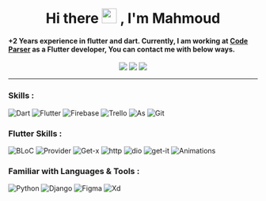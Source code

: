 <h1 align="center">
    Hi there <img src="https://raw.githubusercontent.com/MartinHeinz/MartinHeinz/master/wave.gif" width="30px"> , I'm Mahmoud
</h1>

####   +2 Years experience in flutter and dart. Currently, I am working at [Code Parser](https://codeparser.org/) as a Flutter developer, You can contact me with below ways.
 
<p align="center">
<a href="https://www.linkedin.com/in/mahmoud-eslami/"><img src="https://img.shields.io/badge/-Linkedin-0077B5?style=flat&logo=Linkedin&logoColor=white"/></a>
<a href="https://wa.me/+989115197795"><img src="https://img.shields.io/badge/-WhatsApp-04a777?style=flat&logo=Whatsapp&logoColor=white"/></a>
<a href="https://t.me/es_mahmoud"><img src="https://img.shields.io/badge/-Telegram-4086b4?style=flat&logo=telegram&logoColor=white"/></a>
</p>


---
### Skills :
![Dart](https://img.shields.io/static/v1?logo=dart&label=&message=Dart&color=023e8a&logoWidth=20&logoColor=EEE&style=flat-square)
![Flutter](https://img.shields.io/static/v1?logo=flutter&label=&message=Flutter&color=0096c7&logoWidth=20&logoColor=EEE&style=flat-square)
![Firebase](https://img.shields.io/static/v1?logo=firebase&label=&message=Firebase&color=ffbe0b&logoWidth=20&logoColor=000000&style=flat-square)
![Trello](https://img.shields.io/static/v1?logo=Trello&label=&message=Trello&color=3f37c9&logoWidth=20&logoColor=EEE&style=flat-square)
![As](https://img.shields.io/static/v1?logo=android&label=&message=AndroidStudio&color=40916c&logoWidth=20&logoColor=EEE&style=flat-square)
![Git](https://img.shields.io/static/v1?logo=Git&label=&message=Git&color=800020&logoWidth=20&logoColor=EEE&style=flat-square)


### Flutter Skills :
![BLoC](https://img.shields.io/static/v1?label=&message=BLoC&color=59a36a&logoWidth=20&logoColor=EEE&style=flat-square)
![Provider](https://img.shields.io/static/v1?label=&message=Provider&color=1a5e63&logoWidth=20&logoColor=EEE&style=flat-square)
![Get-x](https://img.shields.io/static/v1?label=&message=Get-X&color=59a36a&logoWidth=20&logoColor=EEE&style=flat-square)
![http](https://img.shields.io/static/v1?label=&message=Http&color=1a5e63&logoWidth=20&logoColor=EEE&style=flat-square)
![dio](https://img.shields.io/static/v1?label=&message=Dio&color=59a36a&logoWidth=20&logoColor=EEE&style=flat-square)
![get-it](https://img.shields.io/static/v1?label=&message=Get-it&color=1a5e63&logoWidth=20&logoColor=EEE&style=flat-square)
![Animations](https://img.shields.io/static/v1?label=&message=Animations&color=59a36a&logoWidth=20&logoColor=EEE&style=flat-square)


### Familiar with Languages & Tools :
![Python](https://img.shields.io/static/v1?logo=python&label=&message=Python&color=eb5e28&logoWidth=20&logoColor=EEE&style=flat-square)
![Django](https://img.shields.io/static/v1?logo=django&label=&message=Django&color=004b23&logoWidth=20&logoColor=EEE&style=flat-square)
![Figma](https://img.shields.io/static/v1?logo=figma&label=&message=Figma&color=ff6b6b&logoWidth=20&logoColor=EEE&style=flat-square)
![Xd](https://img.shields.io/static/v1?logo=adobexd&label=&message=AdobeXD&color=973aa8&logoWidth=20&logoColor=EEE&style=flat-square)

<!-- ![Fm](https://img.shields.io/static/v1?label=&message=FamiliarWith&color=ffd60a&logoWidth=20&logoColor=EEE&style=flat-square) -->
<!-- ![Skills](https://img.shields.io/static/v1?label=&message=Skills&color=ffd60a&logoWidth=20&logoColor=EEE&style=flat-square) -->
<!-- ![Design](https://img.shields.io/static/v1?label=&message=DesignPlatform&color=ffd60a&logoWidth=20&logoColor=EEE&style=flat-square) -->
<!-- ![Backend](https://img.shields.io/static/v1?label=&message=Backend&color=ffd60a&logoWidth=20&logoColor=EEE&style=flat-square) -->
<!-- ![Baas](https://img.shields.io/static/v1?label=&message=Baas&color=ffd60a&logoWidth=20&logoColor=EEE&style=flat-square) -->
<!-- ![Languages](https://img.shields.io/static/v1?label=&message=Languages&color=ffd60a&logoWidth=20&logoColor=EEE&style=flat-square) -->
<!-- ![Tools](https://img.shields.io/static/v1?label=&message=Tools&color=ffd60a&logoWidth=20&logoColor=EEE&style=flat-square) -->
<!-- ![Frameworks](https://img.shields.io/static/v1?label=&message=Frameworks&color=ffd60a&logoWidth=20&logoColor=EEE&style=flat-square) -->
<!-- ![VSC](https://img.shields.io/static/v1?label=&message=VSC&color=ffd60a&logoWidth=20&logoColor=EEE&style=flat-square) -->




<!--
**mahmoud-eslami/mahmoud-eslami** is a ✨ _special_ ✨ repository because its `README.md` (this file) appears on your GitHub profile.

Here are some ideas to get you started:

- 🔭 I’m currently working on ...
- 🌱 I’m currently learning ...
- 👯 I’m looking to collaborate on ...
- 🤔 I’m looking for help with ...
- 💬 Ask me about ...
- 📫 How to reach me: ...
- 😄 Pronouns: ...
- ⚡ Fun fact: ...
-->

